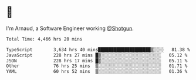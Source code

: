 # 👋

I'm Arnaud, a Software Engineer working [@Shotgun](https://shotgun.live).

<!--START_SECTION:waka-->

```txt
Total Time: 4,466 hrs 20 mins

TypeScript        3,634 hrs 40 mins████████████████████▒░░░░   81.38 %
JavaScript        228 hrs 27 mins █▒░░░░░░░░░░░░░░░░░░░░░░░   05.12 %
JSON              228 hrs 17 mins █▒░░░░░░░░░░░░░░░░░░░░░░░   05.11 %
Other             76 hrs 25 mins  ▒░░░░░░░░░░░░░░░░░░░░░░░░   01.71 %
YAML              60 hrs 52 mins  ▒░░░░░░░░░░░░░░░░░░░░░░░░   01.36 %
```

<!--END_SECTION:waka-->

